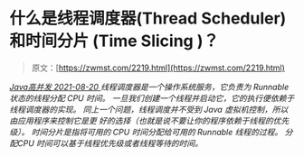 <!--yml
category: 未分类
date: 0001-01-01 00:00:00
-->

# 什么是线程调度器(Thread Scheduler)和时间分片 (Time Slicing )？

> 原文：[https://zwmst.com/2219.html](https://zwmst.com/2219.html)

   [ *Java高并发* ](https://zwmst.com/java%e9%ab%98%e5%b9%b6%e5%8f%91)*[ <time datetime="2021-08-20T09:44:36+08:00"> 2021-08-20 </time> ](https://zwmst.com/2219.html)  线程调度器是一个操作系统服务，它负责为 Runnable 状态的线程分配 CPU 时间。
一旦我们创建一个线程并启动它，它的执行便依赖于线程调度器的实现。
同上一个问题，线程调度并不受到 Java 虚拟机控制，所以由应用程序来控制它是更
好的选择（也就是说不要让你的程序依赖于线程的优先级）。
时间分片是指将可用的 CPU 时间分配给可用的 Runnable 线程的过程。
分配CPU 时间可以基于线程优先级或者线程等待的时间。*